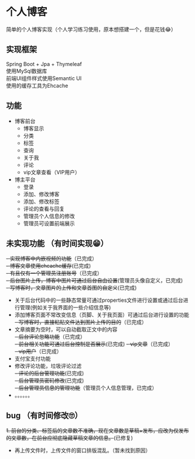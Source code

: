 # 个人博客
简单的个人博客实现（个人学习练习使用，原本想搭建一个，但是花钱😂）
## 实现框架
Spring Boot + Jpa + Thymeleaf  
使用MySql数据库  
前端UI组件样式使用Semantic UI  
使用的缓存工具为Ehcache

 
## 功能
- 博客前台
    - 博客显示
    - 分类
    - 标签
    - 查询
    - 关于我
    - 评论
    - vip文章查看（VIP用户）
- 博主平台
    - 登录
    - 添加、修改博客
    - 添加、修改标签
    - 评论的查看与回复
    - 管理员个人信息的修改
    - 管理员可设置前端展示
    
## 未实现功能 （有时间实现😁）
~~- 实现博客中内嵌视频的功能~~（已完成）  
~~- 博客文章使用ehcache缓存~~(已完成)  
~~- 有且仅有一个管理员注册账号~~（已完成）    
~~- 后台图片上传，博客中图片可通过后台自由设置~~(管理员头像自定义，已完成)    
~~- 写博客时，文章图片的上传和文章首图的自定义~~(已完成)     
- 关于后台代码中的一些静态常量可通过properties文件进行设置或通过后台进行管理(例如关于我界面的一些介绍信息等)  
- 添加博客页面不常改变信息（页脚、关于我页面）可通过后台进行设置的功能  
~~- 写博客时，直接粘贴文件达到图片上传的目的~~（已完成）  
- 文章摘要为空时，可以自动截取正文中的内容   
~~- 后台评论忽略功能~~（已完成）  
~~- 前台相关功能可通过后台控制是否展示~~(已完成)
~~- vip文章~~（已完成）  
~~- vip用户~~（已完成）  
- 支付宝支付功能
- 修改评论功能，垃圾评论过滤  
~~- 评论的后台管理功能~~(已完成)  
~~- 后台管理员密码修改~~(已完成)  
~~- 后台管理员信息的管理功能~~（管理员个人信息管理，已完成）
- 。。。。。。

## bug （有时间修改🙄）
~~1. 前台的分类、标签后的文章数不准确，现在文章数是草稿+发布，应改为仅发布的文章数，在前台应彻底隐藏草稿文章的信息。~~(已修复)
- 再上传文件时，上传文件的窗口排版混乱。（暂未找到原因）